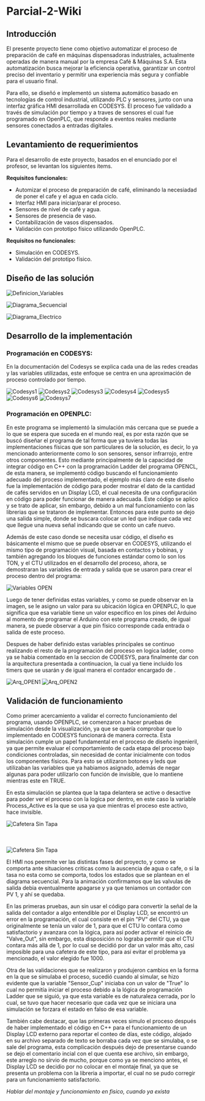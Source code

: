 # Parcial-2-Wiki

## Introducción
El presente proyecto tiene como objetivo automatizar el proceso de preparación de café en máquinas dispensadoras industriales, actualmente operadas de manera manual por la empresa Café & Máquinas S.A. Esta automatización busca mejorar la eficiencia operativa, garantizar un control preciso del inventario y permitir una experiencia más segura y confiable para el usuario final.

Para ello, se diseñó e implementó un sistema automático basado en tecnologías de control industrial, utilizando PLC y sensores, junto con una interfaz gráfica HMI desarrollada en CODESYS. El proceso fue validado a través de simulación por tiempo y a traves de sensores el cual fue programado en OpenPLC, que responde a eventos reales mediante sensores conectados a entradas digitales. 

## Levantamiento de requerimientos
Para el desarrollo de este proyecto, basados en el enunciado por el profesor, se levantan los siguientes items. <br>

**Requisitos funcionales:**
* Automizar el proceso de preparación de café, eliminando la necesiadad de poner el cafe y el agua en cada ciclo.
* Interfaz HMI para iniciar/parar el proceso.
* Sensores de nivel de café y agua.
* Sensores de presencia de vaso.
* Contabilización de vasos dispensados.
* Validación con prototipo físico utilizando OpenPLC. <br>

**Requisitos no funcionales:**
* Simulación en CODESYS.
* Validación del prototipo físico.


## Diseño de las solución

![Definicion_Variables](Imagenes_Videos/Variables.png)

![Diagrama_Secuencial](Imagenes_Videos/Diagrama_Secuencial.png)

![Diagrama_Electrico](Imagenes_Videos/Diagrama_Electrico.png)


## Desarrollo de la implementación

### Programación en CODESYS:
En la documentación del Codesys se explica cada una de las redes creadas y las variables utilizadas, este enfoque se centra en una aproximación de proceso controlado por tiempo.

![Codesys1](Imagenes_Videos/Codesys1.jpg)
![Codesys2](Imagenes_Videos/Codesys2.jpg)
![Codesys3](Imagenes_Videos/Codesys3.jpg)
![Codesys4](Imagenes_Videos/Codesys4.jpg)
![Codesys5](Imagenes_Videos/Codesys5.jpg)
![Codesys6](Imagenes_Videos/Codesys6.jpg)
![Codesys7](Imagenes_Videos/Codesys7.jpg)


### Programación en OPENPLC:
En este programa se implementó la simulación más cercana que se puede a lo que se espera que suceda en el mundo real, es por esta razón que se buscó diseñar el programa de tal forma que ya tuviera todas las implementaciones físicas que son particulares de la solución, es decir, lo ya mencionado anteriormente como lo son sensores, sensor infrarrojo, entre otros componentes. Esto mediante principalmente de la capacidad de integrar código en C++ con la programación Ladder del programa OPENCL, de esta manera, se implementó código buscando el funcionamiento adecuado del proceso implementado, el ejemplo más claro de este diseño fue la implementación de código para poder mostrar el dato de la cantidad de cafés servidos en un Display LCD, el cual necesita de una configuración en código para poder funcionar de manera adecuada. Este código se aplico y se trato de aplicar, sin embargo, debido a un mal funcionamiento con las librerias que se trataron de implementar. Entonces para este punto se dejo una salida simple, donde se buscara colocar un led que indique cada vez que llegue una nueva señal indicando que se conto un cafe nuevo.

Además de este caso donde se necesita usar código, el diseño es básicamente el mismo que se puede observar en CODESYS, utilizando el mismo tipo de programación visual, basada en contactos y bobinas, y también agregando los bloques de funciones estándar como lo son los TON, y el CTU utilizados en el desarrollo del proceso, ahora, se demostraran las variables de entrada y salida que se usaron para crear el proceso dentro del programa:

![Variables OPEN](Imagenes_Videos/Distribucion_Ent_Sal_OPEN.png)

Luego de tener definidas estas variables, y como se puede observar en la imagen, se le asigno un valor para su ubicación lógica en OPENPLC, lo que significa que esa variable tiene un valor especifico en los pines del Arduino al momento de programar el Arduino con este programa creado, de igual manera, se puede observar a que pin físico corresponde cada entrada o salida de este proceso. 

Despues de haber definido estas variables principales se continuo realizando el resto de la programación del proceso en logica ladder, como ya se habia comentado en la seccion de CODESYS, para finalmente dar con la arquitectura presentada a continuacion, la cual ya tiene incluido los timers que se usarán y de igual manera el contador encargado de .

![Arq_OPEN1](Imagenes_Videos/Arquitectura1.png)
![Arq_OPEN2](Imagenes_Videos/Arquitectura2.png)

## Validación de funcionamiento


Como primer acercamiento a validar el correcto funcionamiento del programa, usando OPENPLC, se comenzaron a hacer pruebas de simulación desde la visualización, ya que se quería comprobar que lo implementado en CODESYS funcionará de manera correcta. Esta simulación cumple un papel fundamental en el proceso de diseño ingenieril, ya que permite evaluar el comportamiento de cada etapa del proceso bajo condiciones controladas, sin necesidad de contar inicialmente con todos los componentes físicos. Para esto se utilizaron botones y leds que utilizaban las variables que ya habiamos asignado, además de negar algunas para poder utilizarlo con función de invisible, que lo mantiene mientras este en TRUE.

En esta simulación se plantea que la tapa delantera se active o desactive para poder ver el proceso con la logica por dentro, en este caso la variable Process_Active es la que se usa ya que mientras el proceso este activo, hace invisible. 

![Cafetera Sin Tapa](Imagenes_Videos/CafeteraTapa.png) <br><br><br><br>
![Cafetera Sin Tapa](Imagenes_Videos/CafeteraSinTapa.jpeg) 

El HMI nos peermite ver las distintas fases del proyecto, y como se comporta ante situaciones criticas como la auscencia de agua o cafe, o si la tasa no esta como se comporta, todos los estados que se plantean en el diagrama secuencial. Para la animación confirmamos que las valvulas de salida debia eventualmente apagarse y ya que teniamos un contador con PV 1, y ahí se quedaba.

En las primeras pruebas, aun sin usar el código para convertir la señal de la salida del contador a algo entendible por el Display LCD, se encontró un error en la programación, el cual consiste en el pin "PV" del CTU, ya que originalmente se tenía un valor de 1, para que el CTU lo contara como satisfactorio y avanzara con la lógica, para así poder activar el reinicio de "Valve_Out", sin embargo, esta disposición no lograba permitir que el CTU contara más allá de 1, por lo cual se decidió por dar un valor más alto, casi imposible para una cafetera de este tipo, para así evitar el problema ya mencionado, el valor elegido fue 1000.

Otra de las validaciones que se realizaron y produjeron cambios en la forma en la que se simulaba el proceso, sucedió cuando al simular, se hizo evidente que la variable "Sensor_Cup" iniciaba con un valor de "True" lo cual no permitía iniciar el proceso debido a la lógica de programación Ladder que se siguió, ya que esta variable es de naturaleza cerrada, por lo cual, se tuvo que hacer necesario que cada vez que se iniciara una simulación se forzara el estado en falso de esa variable.

También cabe destacar, que las primeras veces simulo el proceso después de haber implementado el código en C++ para el funcionamiento de un Display LCD externo para reportar el conteo de días, este código, alojado en su archivo separado de texto se borraba cada vez que se simulaba, o se sale del programa, esta complicación después dejo de presentarse cuando se dejo el comentario incial con el que cuenta ese archivo, sin embargo, este arreglo no sirvio de mucho, porque como ya se menciono antes, el Display LCD se decidio por no colocar en el montaje final, ya que se presenta un problema con la libreria a importar, el cual no se pudo corregir para un funcionamiento satisfactorio. 


*Hablar del montaje y funcionamiento en fisico, cuando ya exista*
